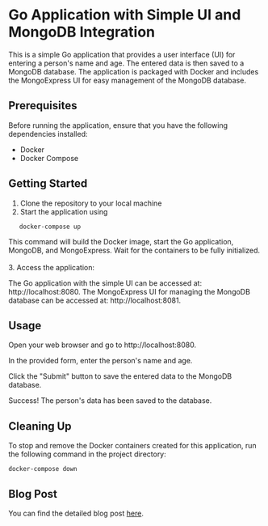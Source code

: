 # Go Application with Simple UI and MongoDB Integration

This is a simple Go application that provides a user interface (UI) for entering a person's name and age. The entered data is then saved to a MongoDB database. The application is packaged with Docker and includes the MongoExpress UI for easy management of the MongoDB database.

## Prerequisites

Before running the application, ensure that you have the following dependencies installed:

- Docker
- Docker Compose

## Getting Started

1. Clone the repository to your local machine
2. Start the application using 
```shell 
   docker-compose up
```

This command will build the Docker image, start the Go application, MongoDB, and MongoExpress. Wait for the containers to be fully initialized. \
\
3. Access the application:

The Go application with the simple UI can be accessed at: http://localhost:8080.
The MongoExpress UI for managing the MongoDB database can be accessed at: http://localhost:8081.

## Usage
Open your web browser and go to http://localhost:8080.

In the provided form, enter the person's name and age.

Click the "Submit" button to save the entered data to the MongoDB database.

Success! The person's data has been saved to the database.

## Cleaning Up
To stop and remove the Docker containers created for this application, run the following command in the project directory:
```
docker-compose down
```

## Blog Post

You can find the detailed blog post [here](https://kamnagarg-10157.medium.com/understanding-mutex-in-go-5f41199085b9).
